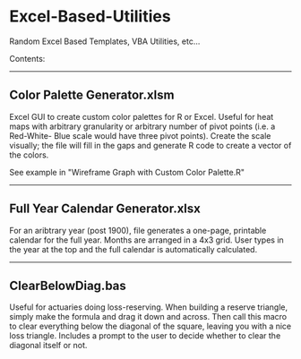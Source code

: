 Excel-Based-Utilities
=====================

Random Excel Based Templates, VBA Utilities, etc...

Contents:
*******************************************************
Color Palette Generator.xlsm
-------------------------------------------------------
Excel GUI to create custom color palettes for R or 
Excel. Useful for heat maps with arbitrary granularity 
or arbitrary number of pivot points (i.e. a Red-White-
Blue scale would have three pivot points). Create the 
scale visually; the file will fill in the gaps and 
generate R code to create a vector of the colors.

See example in "Wireframe Graph with Custom Color Palette.R"


*******************************************************
Full Year Calendar Generator.xlsx
-------------------------------------------------------
For an aribtrary year (post 1900), file generates a 
one-page, printable calendar for the full year. Months 
are arranged in a 4x3 grid. User types in the year at 
the top and the full calendar is automatically 
calculated. 


*******************************************************
ClearBelowDiag.bas
-------------------------------------------------------
Useful for actuaries doing loss-reserving. When 
building a reserve triangle, simply make the formula 
and drag it down and across. Then call this macro to 
clear everything below the diagonal of the square, 
leaving you with a nice loss triangle. Includes a 
prompt to the user to decide whether to clear the 
diagonal itself or not.